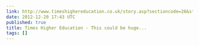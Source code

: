 ```yaml
---
link: http://www.timeshighereducation.co.uk/story.asp?sectioncode=26&storycode=422034&c=2
date: 2012-12-20 17:43 UTC
published: true
title: Times Higher Education - This could be huge...
tags: []
---
```



